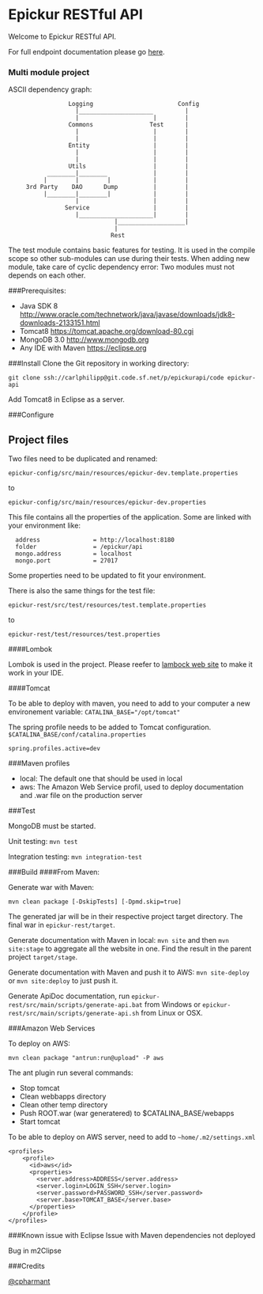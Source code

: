 Epickur RESTful API
===================

Welcome to Epickur RESTful API.

For full endpoint documentation please go [here](epickur-rest/apidoc/index.html).

### Multi module project

ASCII dependency graph:

```
                 Logging                        Config
                   |_____________________         |
                   |                     |        |
                 Commons                Test      |
                   |                     |        |
                   |                     |        |
                 Entity                  |        |
                   |                     |        |
                   |                     |        |
                 Utils                   |        |
           ________|________             |        |
          |        |        |            |        |
     3rd Party    DAO      Dump          |        |
          |________|________|            |        |
                   |                     |        |
                Service                  |        |
                   |_____________________|        |
                              |___________________|
                              |
                             Rest
```

The test module contains basic features for testing. It is used in the compile scope so other sub-modules can use during their tests.
When adding new module, take care of cyclic dependency error: Two modules must not depends on each other.

###Prerequisites:
* Java SDK 8 http://www.oracle.com/technetwork/java/javase/downloads/jdk8-downloads-2133151.html
* Tomcat8 https://tomcat.apache.org/download-80.cgi
* MongoDB 3.0 http://www.mongodb.org
* Any IDE with Maven https://eclipse.org

###Install
Clone the Git repository in working directory:

`git clone ssh://carlphilipp@git.code.sf.net/p/epickurapi/code epickur-api`

Add Tomcat8 in Eclipse as a server.

###Configure

## Project files
Two files need to be duplicated and renamed:

`epickur-config/src/main/resources/epickur-dev.template.properties`

to

`epickur-config/src/main/resources/epickur-dev.properties`


This file contains all the properties of the application. Some are linked with your environment like:

```
  address               = http://localhost:8180
  folder                = /epickur/api
  mongo.address         = localhost
  mongo.port            = 27017
```

Some properties need to be updated to fit your environment.

There is also the same things for the test file:

`epickur-rest/src/test/resources/test.template.properties`

to

`epickur-rest/test/resources/test.properties`

####Lombok

Lombok is used in the project. Please reefer to [lambock web site](https://projectlombok.org) to make it work in your IDE.

####Tomcat

To be able to deploy with maven, you need to add to your computer a new environement variable:
`CATALINA_BASE="/opt/tomcat"`

The spring profile needs to be added to Tomcat configuration. `$CATALINA_BASE/conf/catalina.properties`

`spring.profiles.active=dev`


###Maven profiles
* local: The default one that should be used in local
* aws: The Amazon Web Service profil, used to deploy documentation and .war file on the production server

###Test

MongoDB must be started.

Unit testing: `mvn test`

Integration testing: `mvn integration-test`


###Build
####From Maven:

Generate war with Maven: 

`mvn clean package [-DskipTests] [-Dpmd.skip=true]` 

The generated jar will be in their respective project target directory. The final war in `epickur-rest/target`.

Generate documentation with Maven in local: `mvn site` and then `mvn site:stage` to aggregate all the website in one. Find the result in the parent project `target/stage`.

Generate documentation with Maven and push it to AWS: `mvn site-deploy` or `mvn site:deploy` to just push it.

Generate ApiDoc documentation, run `epickur-rest/src/main/scripts/generate-api.bat` from Windows or `epickur-rest/src/main/scripts/generate-api.sh` from Linux or OSX.

###Amazon Web Services

To deploy on AWS:

`mvn clean package "antrun:run@upload" -P aws`

The ant plugin run several commands:

* Stop tomcat
* Clean webbapps directory
* Clean other temp directory
* Push ROOT.war (war generatered) to $CATALINA_BASE/webapps
* Start tomcat

To be able to deploy on AWS server, need to add to `~home/.m2/settings.xml`

```
<profiles>
    <profile>
      <id>aws</id>
      <properties>
        <server.address>ADDRESS</server.address>
        <server.login>LOGIN_SSH</server.login>
        <server.password>PASSWORD_SSH</server.password>
        <server.base>TOMCAT_BASE</server.base>
      </properties>
    </profile>
</profiles>
```

###Known issue with Eclipse
Issue with Maven dependencies not deployed

Bug in m2Clipse

###Credits

[@cpharmant](https://twitter.com/cpharmant)
